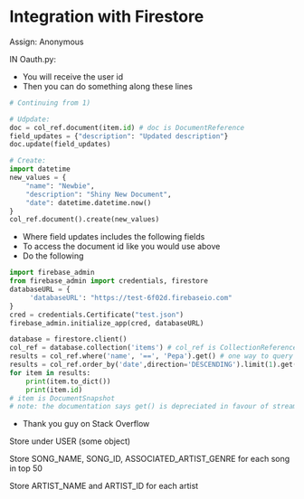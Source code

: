 # Integration with Firestore

Assign: Anonymous

IN Oauth.py:

- You will receive the user id
- Then you can do something along these lines

```python
# Continuing from 1)

# Udpdate:
doc = col_ref.document(item.id) # doc is DocumentReference
field_updates = {"description": "Updated description"}
doc.update(field_updates)

# Create:
import datetime
new_values = {
    "name": "Newbie",
    "description": "Shiny New Document",
    "date": datetime.datetime.now()
}
col_ref.document().create(new_values)
```

- Where field updates includes the following fields
- To access the document id like you would use above
- Do the following

```python
import firebase_admin
from firebase_admin import credentials, firestore
databaseURL = {
     'databaseURL': "https://test-6f02d.firebaseio.com"
}
cred = credentials.Certificate("test.json")
firebase_admin.initialize_app(cred, databaseURL)

database = firestore.client()
col_ref = database.collection('items') # col_ref is CollectionReference
results = col_ref.where('name', '==', 'Pepa').get() # one way to query
results = col_ref.order_by('date',direction='DESCENDING').limit(1).get() # another way - get the last document by date
for item in results:
    print(item.to_dict())
    print(item.id)
# item is DocumentSnapshot
# note: the documentation says get() is depreciated in favour of stream(), however stream() did not work for me
```

- Thank you guy on Stack Overflow

Store under USER (some object)

Store SONG_NAME, SONG_ID, ASSOCIATED_ARTIST_GENRE for each song in top 50

Store ARTIST_NAME and ARTIST_ID for each artist